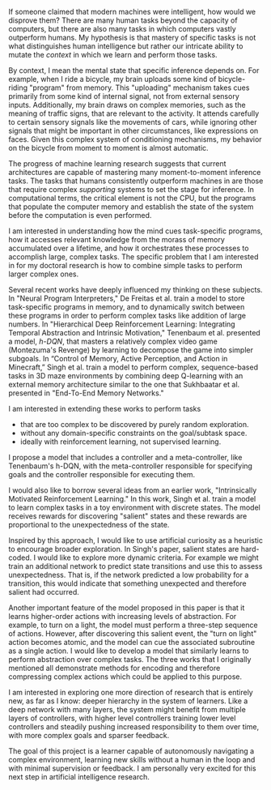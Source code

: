 If someone claimed that modern machines were intelligent, how would we disprove them? There are many human tasks beyond the capacity of computers, but there are also many tasks in which computers vastly outperform humans. My hypothesis is that mastery of specific tasks is not what distinguishes human intelligence but rather our intricate ability to mutate the _context_ in which we learn and perform those tasks.

By context, I mean the mental state that specific inference depends on. For example, when I ride a bicycle, my brain uploads some kind of bicycle-riding "program" from memory. This "uploading" mechanism takes cues primarily from some kind of internal signal, not from external sensory inputs. Additionally, my brain draws on complex memories, such as the meaning of traffic signs, that are relevant to the activity. It attends carefully to certain sensory signals like the movements of cars, while ignoring other signals that might be important in other circumstances, like expressions on faces. Given this complex system of conditioning mechanisms, my behavior on the bicycle from moment to moment is almost automatic.

The progress of machine learning research suggests that current architectures are capable of mastering many moment-to-moment inference tasks. The tasks that humans consistently outperform machines in are those that require complex _supporting_ systems to set the stage for inference. In computational terms, the critical element is not the CPU, but the programs that populate the computer memory and establish the state of the system before the computation is even performed.

I am interested in understanding how the mind cues task-specific programs, how it accesses relevant knowledge from the morass of memory accumulated over a lifetime, and how it orchestrates these processes to accomplish large, complex tasks. The specific problem that I am interested in for my doctoral research is how to combine simple tasks to perform larger complex ones.

Several recent works have deeply influenced my thinking on these subjects. In "Neural Program Interpreters," De Freitas et al. train a model to store task-specific programs in memory, and to dynamically switch between these programs in order to perform complex tasks like addition of large numbers. In "Hierarchical Deep Reinforcement Learning: Integrating Temporal Abstraction and Intrinsic Motivation," Tenenbaum et al. presented a model, _h-DQN_, that masters a relatively complex video game (Montezuma's Revenge) by learning to decompose the game into simpler subgoals. In “Control of Memory, Active Perception, and Action in Minecraft,” Singh et al. train a model to perform complex, sequence-based tasks in 3D maze environments by combining deep Q-learning with an external memory architecture similar to the one that Sukhbaatar et al. presented in "End-To-End Memory Networks."

I am interested in extending these works to perform tasks
- that are too complex to be discovered by purely random exploration.
- without any domain-specific constraints on the goal/subtask space.
- ideally with reinforcement learning, not supervised learning.

I propose a model that includes a controller and a meta-controller, like Tenenbaum's h-DQN, with the meta-controller responsible for specifying goals and the controller responsible for executing them.

I would also like to borrow several ideas from an earlier work, "Intrinsically Motivated Reinforcement Learning." In this work, Singh et al. train a model to learn complex tasks in a toy environment with discrete states. The model receives rewards for discovering "salient" states and these rewards are proportional to the unexpectedness of the state.

Inspired by this approach, I would like to use artificial curiosity as a heuristic to encourage broader exploration. In Singh's paper, salient states are hard-coded. I would like to explore more dynamic criteria. For example we might train an additional network to predict state transitions and use this to assess unexpectedness. That is, if the network predicted a low probability for a transition, this would indicate that something unexpected and therefore salient had occurred.

Another important feature of the model proposed in this paper is that it learns higher-order actions with increasing levels of abstraction. For example, to turn on a light, the model must perform a three-step sequence of actions. However, after discovering this salient event, the "turn on light" action becomes atomic, and the model can cue the associated subroutine as a single action. I would like to develop a model that similarly learns to perform abstraction over complex tasks. The three works that I originally mentioned all demonstrate methods for encoding and therefore compressing complex actions which could be applied to this purpose.

I am interested in exploring one more direction of research that is entirely new, as far as I know: deeper hierarchy in the system of learners. Like a deep network with many layers, the system might benefit from multiple layers of controllers, with higher level controllers training lower level controllers and steadily pushing increased responsibility to them over time, with more complex goals and sparser feedback.

The goal of this project is a learner capable of autonomously navigating a complex environment, learning new skills without a human in the loop and with minimal supervision or feedback. I am personally very excited for this next step in artificial intelligence research.

<!-- In this case, the question is not how did I learn to ride a bike. The question is how my mind provided the context in which the task was performed. One piece of evidence that this is a critical factor for intelligence is that as deep learning algorithms take on more advanced tasks, they also develop more complex mechanisms for mutating their state. For example, a recurrent neural network's internal state is primarily a function of the input that it receives on a given time-step. In contrast, the specific inputs to an LSTM on a given time step have much less influence on the cell's output relative to other factors like the hidden state or the contents of memory. -->

<!-- There are many ways in which we could study this problem of providing context for inference, but my favorite question is the problem of decomposing a task into subtasks. -->
